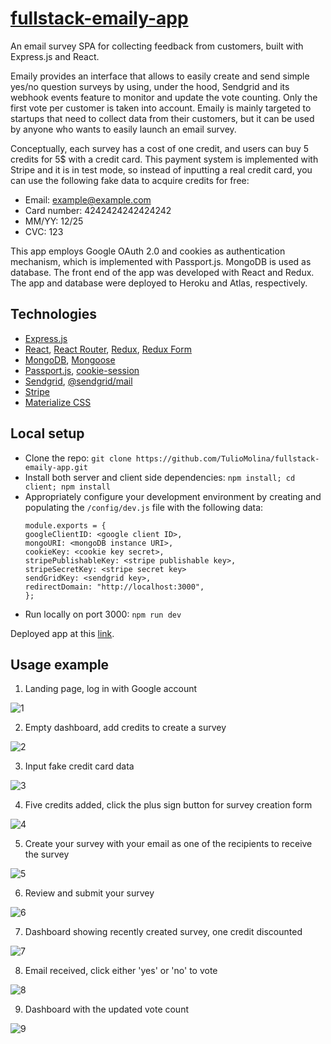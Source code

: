 # [fullstack-emaily-app](https://tm-emaily.herokuapp.com)

An email survey SPA for collecting feedback from customers, built with Express.js and React.

Emaily provides an interface that allows to easily create and send simple yes/no question surveys by using, under the hood, Sendgrid and its webhook events feature to monitor and update the vote counting. Only the first vote per customer is taken into account. Emaily is mainly targeted to startups that need to collect data from their customers, but it can be used by anyone who wants to easily launch an email survey.

Conceptually, each survey has a cost of one credit, and users can buy 5 credits for 5$ with a credit card. This payment system is implemented with Stripe and it is in test mode, so instead of inputting a real credit card, you can use the following fake data to acquire credits for free:
- Email: example@example.com
- Card number: 4242424242424242
- MM/YY: 12/25
- CVC: 123

This app employs Google OAuth 2.0 and cookies as authentication mechanism, which is implemented with Passport.js. MongoDB is used as database. The front end of the app was developed with React and Redux. The app and database were deployed to Heroku and Atlas, respectively.

## Technologies
- [Express.js](https://expressjs.com/)
- [React](https://reactjs.org/), [React Router](https://reactrouter.com/), [Redux](https://redux.js.org/), [Redux Form](https://redux-form.com/8.3.0/)
- [MongoDB](https://www.mongodb.com/), [Mongoose](https://mongoosejs.com/)
- [Passport.js](http://www.passportjs.org/), [cookie-session](https://www.npmjs.com/package/cookie-session)
- [Sendgrid](https://sendgrid.com/), [@sendgrid/mail](https://www.npmjs.com/package/@sendgrid/mail)
- [Stripe](https://stripe.com/)
- [Materialize CSS](https://materializecss.com/)

## Local setup
- Clone the repo: `git clone https://github.com/TulioMolina/fullstack-emaily-app.git`
- Install both server and client side dependencies: `npm install; cd client; npm install`
- Appropriately configure your development environment by creating and populating the `/config/dev.js` file with the following data:
  ```
  module.exports = {
  googleClientID: <google client ID>,
  mongoURI: <mongoDB instance URI>,
  cookieKey: <cookie key secret>,
  stripePublishableKey: <stripe publishable key>,
  stripeSecretKey: <stripe secret key>
  sendGridKey: <sendgrid key>,
  redirectDomain: "http://localhost:3000", 
  };

- Run locally on port 3000: `npm run dev`

Deployed app at this [link](https://tm-emaily.herokuapp.com).

## Usage example

1) Landing page, log in with Google account

![1](https://github.com/TulioMolina/fullstack-emaily-app/blob/master/demo-images/1.png)

2) Empty dashboard, add credits to create a survey 

![2](https://github.com/TulioMolina/fullstack-emaily-app/blob/master/demo-images/2.png)

3) Input fake credit card data

![3](https://github.com/TulioMolina/fullstack-emaily-app/blob/master/demo-images/3.png)

4) Five credits added, click the plus sign button for survey creation form

![4](https://github.com/TulioMolina/fullstack-emaily-app/blob/master/demo-images/4.png)

5) Create your survey with your email as one of the recipients to receive the survey

![5](https://github.com/TulioMolina/fullstack-emaily-app/blob/master/demo-images/5.png)

6) Review and submit your survey

![6](https://github.com/TulioMolina/fullstack-emaily-app/blob/master/demo-images/6.png)

7) Dashboard showing recently created survey, one credit discounted

![7](https://github.com/TulioMolina/fullstack-emaily-app/blob/master/demo-images/7.png)

8) Email received, click either 'yes' or 'no' to vote

![8](https://github.com/TulioMolina/fullstack-emaily-app/blob/master/demo-images/8.png)

9) Dashboard with the updated vote count

![9](https://github.com/TulioMolina/fullstack-emaily-app/blob/master/demo-images/9.png)
